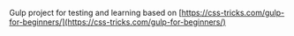 Gulp project for testing and learning based on [https://css-tricks.com/gulp-for-beginners/](https://css-tricks.com/gulp-for-beginners/)
